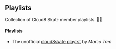 ## Playlists

Collection of Cloud8 Skate member playlists. 😮‍💨

#### Playlists

- The unofficial [cloud8skate playlist](https://open.spotify.com/playlist/61CzxnV9FJHQ6E3j2ItCzv) by _Marco Tam_
